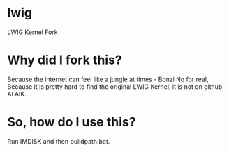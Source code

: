 # lwig
LWIG Kernel Fork

# Why did I fork this?
Because the internet can feel like a jungle at times - Bonzi
No for real, Because it is pretty hard to find the original LWIG Kernel, it is not on github AFAIK.

# So, how do I use this?
Run IMDISK and then buildpath.bat.

